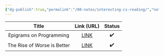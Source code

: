 ```yaml
---
{"dg-publish":true,"permalink":"/00-notes/interesting-cs-reading/","noteIcon":"","created":"2024-01-27T07:59:41.842+01:00","updated":"2024-01-27T07:59:58.019+01:00"}
---
```



|    Title     |   Link (URL)   |     Status     |
| :-----------:| :------------: | :------------: |
| Epigrams on Programming | [LINK](https://web.archive.org/web/19990117034445/http://www-pu.informatik.uni-tuebingen.de/users/klaeren/epigrams.html) | ✔️ |
| The Rise of Worse is Better | [LINK](https://www.jwz.org/doc/worse-is-better.html) | ✔️ |